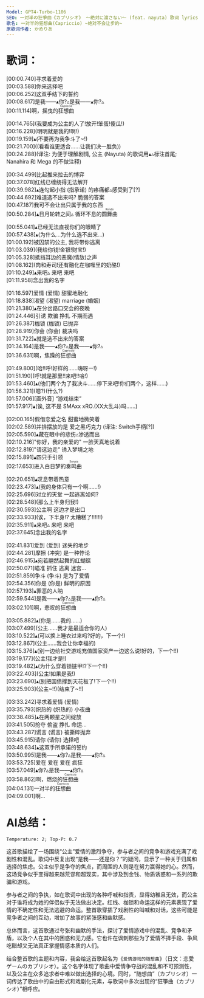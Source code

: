 ```yaml
---
Model: GPT4-Turbo-1106
SEO: 一対半の狂爭曲《カプリシオ》 ～絶対に渡さない～ (feat. nayuta) 歌词 lyrics
歌名: 一对半的狂想曲(Capriccio) ~绝对不会让步的~
原歌词作者: かめりあ
---
```


歌词：
======
  
[00:00.740]寻求着爱的  
[00:03.588]你来选择吧  
[00:06.252]这双手结下的誓约  
[00:08.617]是我——▴你?▵是我——▴你?▵  
[00:11.114]啊，摇曳的<ruby>狂想曲<rt>Capriccio</rt></ruby>  

[00:14.765]\(我要成为公主的人了!放开!笨蛋!傻瓜!\)  
[00:16.228]\(明明就是我的!啊!\)  
[00:19.159]▴(不要再为我争斗了~!)  
[00:21.700]\((看看谁更适合……让我们决一胜负)\)  
[00:24.288]\(译注: 为便于理解剧情, 公主 (Nayuta) 的歌词用▴▵标注首尾; Nanahira 和 Mega 的不做注释\)  

[00:34.499]比起推来拉去的博弈  
[00:37.078]红线已缠绕得无法解开  
[00:39.982]▴连勾起小指 (指承诺) 的疼痛都▵感受到了[?]  
[00:44.692]难道选不出来吗? 脆弱的答案  
[00:47.187]我可不会让出只属于我的东西  
[00:50.284]▴日月轮转之间▵ 循环不息的<ruby>圆舞曲<rt>Rondo</rt></ruby>    

[00:55.041]▴已经无法直视你们的眼睛了  
[00:57.438]▴(为什么…为什么选不出来…)  
[01:00.192]被囚禁的公主, 我将带你逃离  
[01:03.039]\(我给你钱!金银!财宝!\)  
[01:05.328]抵挡耳边的恶魔(情敌)之声  
[01:08.162]\(肉和寿司!还有融化在咖喱里的奶酪!\)  
[01:10.249]▴来吧▵ 来吧 来吧  
[01:11.958]念出我的名字  

[01:16.597]爱情 (爱情) 甜蜜地融化  
[01:18.838]渴望 (渴望) marriage (婚姻)  
[01:21.380]▴在分岔路口交会的夜晚  
[01:24.446]引诱 欺骗 挣扎 不期而遇  
[01:26.387]枷锁 (枷锁) 已抛弃  
[01:28.919]你会 (你会) 裁决吗  
[01:31.722]▴就是选不出来的答案  
[01:34.164]是我——▴你?▵是我——▴你?▵  
[01:36.631]啊，焦躁的<ruby>狂想曲<rt>Capriccio</rt></ruby>    

[01:49.800]\(哈!!呼!好样的……嗨呀ー!\)  
[01:51.190]\(呼!就是那里!!来吧!!哈!\)  
[01:53.460]▴(他们两个为了我决斗……停下来吧!你们两个，这样……)  
[01:56.321]\(嗯?\)(什么?)  
[01:57.006][画外音] “游戏结束”  
[01:57.917]▴(诶, 这不是 SMAxx xRO.(XX大乱斗)吗……)  

[02:00.165]假借恋爱之名 甜蜜地微笑着  
[02:02.589]并排摆放的是 爱之黑巧克力 (译注: Switch手柄[?])  
[02:05.590]▴藏在眼中的悲伤▵渗透而出  
[02:10.216]"你好，我的亲爱的" 一脸天真地说着  
[02:12.819]"请这边走" 诱入梦境之地  
[02:15.891]▴四只手引领  
[02:17.653]进入白日梦的<ruby>奏鸣曲<rt>Sonata</rt></ruby>    

[02:20.651]▴叹息带着热意  
[02:23.473]▴(我的身体只有一个啊……!)  
[02:25.696]对立的天堂 一起逃离如何?  
[02:28.548]\(那么上半身归我!\)  
[02:30.593]公主啊 这边才是出口  
[02:33.933](诶，下半身!? 太糟糕了!!!!!!)  
[02:35.911]▴来吧▵ 来吧 来吧  
[02:37.645]念出我的名字  

[02:41.831]爱到 (爱到) 迷失的地步  
[02:44.281]摩擦 (冲突) 是一种悖论  
[02:46.915]▴宛若翩然起舞的红蝴蝶  
[02:50.071]瞄准 抓住 逃离 迷宫…  
[02:51.859]争斗 (争斗) 是为了爱情  
[02:54.356]你是 (你是) 鲜明的原因  
[02:57.193]▴罪恶的人呐  
[02:59.544]是我——▴你?▵是我——▴你?▵  
[03:02.101]啊，悲叹的<ruby>狂想曲<rt>Capriccio</rt></ruby>    

[03:05.882]▴(你是……我的……)  
[03:07.499]\(公主……我才是最适合你的人\)  
[03:10.522]▴(可以换上睡衣过来吗?好的，下一个!)  
[03:12.867]\(公主……我会让你幸福的\)  
[03:15.376]▴(别一边给社交游戏充值国家资产一边这么说!好的，下一个!!)  
[03:19.177]\(公主!我才是!\)  
[03:19.482]▴(为什么穿着锁链甲!?下一个!!)  
[03:22.403]\(公主!如果是我!\)  
[03:23.690]▴(别把国债撑到天花板了!下一个!!)  
[03:25.903]\(公主~!!\)(结束了~!!)  
  
[03:33.242]寻求着爱情 (爱情)  
[03:35.793]炽热的 (炽热的) 小夜曲  
[03:38.485]▴在两颗星之间绽放  
[03:41.505]抢夺 偷盗 挣扎 命运…  
[03:43.287]谎言 (谎言) 被撕碎抛弃  
[03:45.915]请你 (请你) 选择吧  
[03:48.634]▴这双手所承诺的誓约  
[03:50.995]是我——▴你?▵是我——▴你?▵  
[03:53.725]爱在 爱在 爱在 疯狂  
[03:57.049]▴你?▵是我——▴你?▵  
[03:58.862]啊，燃烧的<ruby>狂想曲<rt>Capriccio</rt></ruby>    
[04:04.131]一对半的<ruby>狂想曲<rt>Capriccio</rt></ruby>    
[04:09.001]啊…  

AI总结：
======
`Temperature: 2; Top-P: 0.7`

这首歌描绘了一场围绕“公主”爱情的激烈争夺，参与者之间的竞争和游戏充满了戏剧性和混乱。歌词中反复出现“是我——还是你？”的疑问，显示了一种关于归属和选择的焦虑。公主似乎是争夺的焦点，而周围的人则是在努力赢得她的心。然而，这场竞争似乎变得越来越荒谬和超现实，其中涉及到金钱、物质诱惑和一系列的欺骗和游戏。

参与者之间的争执，如在歌词中出现的各种呼喊和指责，显得幼稚且无效，而公主对于谁将成为她的伴侣似乎无法做出决定。红线、枷锁和命运这样的元素表现了爱情的不确定性和无法逃避的命运。整首歌穿插了戏剧性的叫喊和对话，这些可能是竞争者之间的互动，增加了故事的紧张感和幽默感。

总体而言，这首歌通过夸张和幽默的手法，探讨了爱情游戏中的混乱、竞争和矛盾，以及个人在其中的困惑和无力感。它也许在讽刺那些为了爱情不择手段、争风吃醋却又无法真正掌握情感本质的人们。

结合整首歌的主题和内容，我会给这首歌起名为《`爱情游戏的随想曲`》（日文：恋愛ゲームのカプリシオ）。这个名字体现了歌曲中爱情争夺战的混乱和不可预测性，以及公主在众多追求者中难以做出选择的心境。同时，“随想曲”（カプリシオ）一词传达了歌曲中的自由形式和戏剧化元素，与歌词中多次出现的“狂箏曲（カプリシオ）”相呼应。